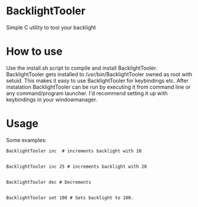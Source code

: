 # BacklightTooler
Simple C utility to tool your backlight

# How to use
Use the install.sh script to compile and install BacklightTooler. BacklightTooler gets installed to /usr/bin/BacklightTooler owned as root with setuid. This makes it easy to use BacklightTooler for keybindings etc.
After instalation BacklightTooler can be run by executing it from command line or any command/program launcher. I'd recommend setting it up with keybindings in your windowmanager.

# Usage
Some examples:
```
BacklightTooler inc  # increments backlight with 10


BacklightTooler inc 25 # increments backlight with 20


BacklightTooler dec # Decrements


BacklightTooler set 100 # Sets backlight to 100.
```
